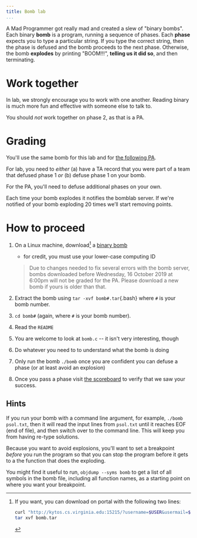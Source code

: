```yaml
---
title: Bomb lab
...
```


A Mad Programmer got really mad and created a slew of "binary bombs".
Each binary **bomb** is a program, running a sequence of phases.
Each **phase** expects you to type a particular string.
If you type the correct string, then the phase is defused and the bomb proceeds to the next phase.
Otherwise, the bomb **explodes** by printing "BOOM!!!", **telling us it did so**,
and then terminating.

# Work together

In lab, we strongly encourage you to work with one another.
Reading binary is much more fun and effective with someone else to talk to.

You should *not* work together on phase 2, as that is a PA.

# Grading

You'll use the same bomb for this lab and for [the following PA](pa06-bomb.html).

For lab, you need to *either* (a) have a TA record that you were part of a team that defused phase 1 *or* (b) defuse phase 1 on your bomb.

For the PA, you'll need to defuse additional phases on your own.

Each time your bomb explodes it notifies the bomblab server. If we're notified of your bomb exploding 20 times we’ll start removing points.


# How to proceed

1. On a Linux machine, download[^curl] a [binary bomb](http://kytos.cs.virginia.edu:15215/)
    - for credit, you must use your lower-case computing ID

    > Due to changes needed to fix several errors with the bomb server, bombs downloaded before Wednesday, 16 October 2019 at 6:00pm will not be graded for the PA. Please download a new bomb if yours is older than that.

2. Extract the bomb using `tar -xvf bomb#.tar`{.bash} where `#` is your bomb number.
3. `cd bomb#` (again, where `#` is your bomb number).
4. Read the `README`
5. You are welcome to look at `bomb.c` -- it isn't very interesting, though
6. Do whatever you need to to understand what the bomb is doing
7. Only run the bomb `./bomb` once you are confident you can defuse a phase (or at least avoid an explosion)
8. Once you pass a phase visit [the scoreboard](http://kytos.cs.virginia.edu:15215/scoreboard) to verify that we saw your success.

[^curl]: If you want, you can download on portal with the following two lines:
    ````bash
    curl "http://kytos.cs.virginia.edu:15215/?username=$USER&usermail=$USER@virginia.edu&submit=Submit" > bomb.tar
    tar xvf bomb.tar
    ````

## Hints

If you run your bomb with a command line argument, for example, `./bomb psol.txt`, then it will read the input lines from `psol.txt` until it reaches EOF (end of file), and then switch over to the command line. This will keep you from having re-type solutions.

Because you want to avoid explosions, you'll want to set a breakpoint *before* you run the program so that you can stop the program before it gets to a the function that does the exploding.

You might find it useful to run, `objdump --syms bomb` to get a list of all symbols in the bomb file, including all function names, as a starting point on where you want your breakpoint.

